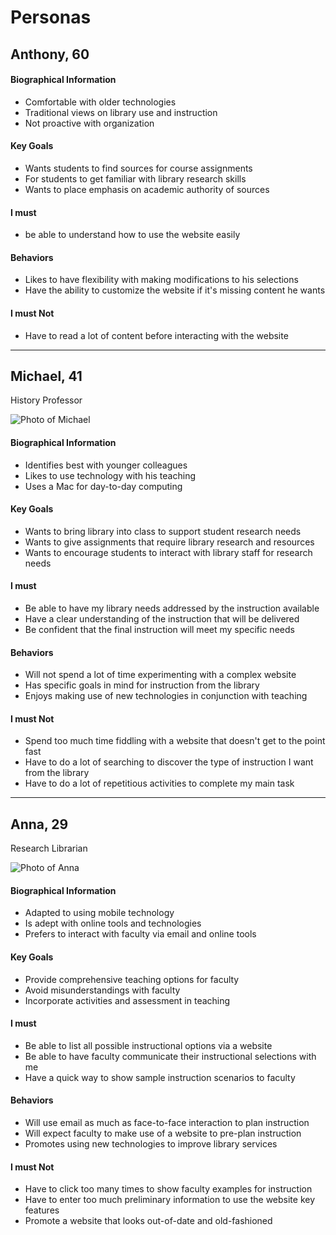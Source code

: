 # Personas

## Anthony, 60

#### Biographical Information

* Comfortable with older technologies
* Traditional views on library use and instruction
* Not proactive with organization

#### Key Goals

* Wants students to find sources for course assignments
* For students to get familiar with library research skills
* Wants to place emphasis on academic authority of sources

#### I must

* be able to understand how to use the website easily

#### Behaviors

* Likes to have flexibility with making modifications to his selections
* Have the ability to customize the website if it's missing content he wants

#### I must Not

* Have to read a lot of content before interacting with the website

---

## Michael, 41

History Professor

![Photo of Michael](https://github.com/robert-laws/project-instruction-menu-documentation/blob/master/98_support-documents/persona_1-thumb.jpg)

#### Biographical Information

* Identifies best with younger colleagues
* Likes to use technology with his teaching
* Uses a Mac for day-to-day computing

#### Key Goals

* Wants to bring library into class to support student research needs
* Wants to give assignments that require library research and resources
* Wants to encourage students to interact with library staff for research needs

#### I must

* Be able to have my library needs addressed by the instruction available
* Have a clear understanding of the instruction that will be delivered
* Be confident that the final instruction will meet my specific needs

#### Behaviors

* Will not spend a lot of time experimenting with a complex website
* Has specific goals in mind for instruction from the library
* Enjoys making use of new technologies in conjunction with teaching

#### I must Not

* Spend too much time fiddling with a website that doesn't get to the point fast
* Have to do a lot of searching to discover the type of instruction I want from the library
* Have to do a lot of repetitious activities to complete my main task

---

## Anna, 29

Research Librarian

![Photo of Anna](https://github.com/robert-laws/project-instruction-menu-documentation/blob/master/98_support-documents/persona_2-thumb.jpg)

#### Biographical Information

* Adapted to using mobile technology
* Is adept with online tools and technologies
* Prefers to interact with faculty via email and online tools

#### Key Goals

* Provide comprehensive teaching options for faculty
* Avoid misunderstandings with faculty
* Incorporate activities and assessment in teaching

#### I must

* Be able to list all possible instructional options via a website
* Be able to have faculty communicate their instructional selections with me
* Have a quick way to show sample instruction scenarios to faculty

#### Behaviors

* Will use email as much as face-to-face interaction to plan instruction
* Will expect faculty to make use of a website to pre-plan instruction
* Promotes using new technologies to improve library services

#### I must Not

* Have to click too many times to show faculty examples for instruction
* Have to enter too much preliminary information to use the website key features
* Promote a website that looks out-of-date and old-fashioned